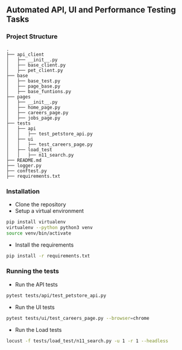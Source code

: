 ## Automated API, UI and Performance Testing Tasks

### Project Structure
```
.
├── api_client
│   ├── __init__.py
│   ├── base_client.py
│   ├── pet_client.py
├── base
│   ├── base_test.py
│   ├── page_base.py
│   ├── base_funtions.py
├── pages
│   ├── __init__.py
│   ├── home_page.py
│   ├── careers_page.py
│   ├── jobs_page.py
├── tests
│   ├── api
│   │   ├── test_petstore_api.py
│   ├── ui
│   │   ├── test_careers_page.py
│   ├── load_test
│   │   ├── n11_search.py
├── README.md
├── logger.py
├── conftest.py
├── requirements.txt
```

### Installation
- Clone the repository
- Setup a virtual environment
```bash
pip install virtualenv
virtualenv --python python3 venv
source venv/bin/activate
```

- Install the requirements
```bash
pip install -r requirements.txt
```

### Running the tests
- Run the API tests
```bash
pytest tests/api/test_petstore_api.py
```
- Run the UI tests
```bash
pytest tests/ui/test_careers_page.py --browser=chrome
```
- Run the Load tests
```bash
locust -f tests/load_test/n11_search.py -u 1 -r 1 --headless
```

